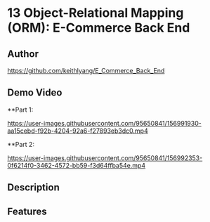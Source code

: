 # 13 Object-Relational Mapping (ORM): E-Commerce Back End

## Author

https://github.com/keithlyang/E_Commerce_Back_End

## Demo Video

**Part 1:

https://user-images.githubusercontent.com/95650841/156991930-aa15cebd-f92b-4204-92a6-f27893eb3dc0.mp4

**Part 2:

https://user-images.githubusercontent.com/95650841/156992353-0f6214f0-3462-4572-bb59-f3d64ffba54e.mp4

## Description



## Features

